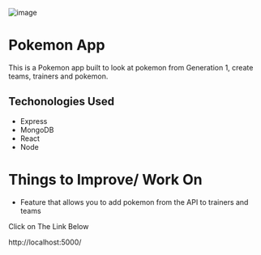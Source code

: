 ![image](https://user-images.githubusercontent.com/107443714/233224849-e741b631-e1f1-40d8-af1a-ff01c3540be5.png)


# Pokemon App
This is a Pokemon app built to look at pokemon from Generation 1, create teams, trainers and pokemon.

## Techonologies Used 
 - Express
 - MongoDB 
 - React
 - Node
 
 # Things to Improve/ Work On
 - Feature that allows you to add pokemon from the API to trainers and teams
 
 Click on The Link Below 
 
 http://localhost:5000/
 
 
 

